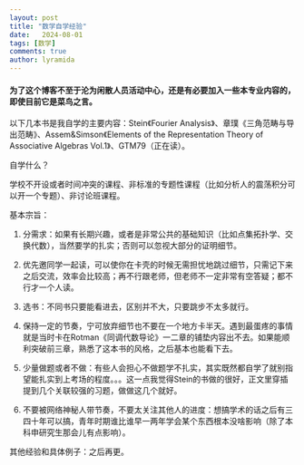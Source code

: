 ```yaml
---
layout: post
title: "数学自学经验"
date:   2024-08-01
tags: [数学]
comments: true
author: lyramida
---
```

#### 为了这个博客不至于沦为闲散人员活动中心，还是有必要加入一些本专业内容的，即使目前它是菜鸟之言。

以下几本书是我自学的主要内容：Stein《Fourier Analysis》、章璞《三角范畴与导出范畴》、Assem&Simson《Elements of the Representation Theory of Associative Algebras Vol.1》、GTM79（正在读）。

自学什么？

学校不开设或者时间冲突的课程、非标准的专题性课程（比如分析人的震荡积分可以开一个专题）、非讨论班课程。

基本宗旨：

1.  分需求：如果有长期兴趣，或者是非常公共的基础知识（比如点集拓扑学、交换代数），当然要学的扎实；否则可以忽视大部分的证明细节。

2.	优先邀同学一起读，可以使你在卡壳的时候无需担忧地跳过细节，只需记下来之后交流，效率会比较高；再不行跟老师，但老师不一定非常有空答疑；都不行才一个人读。
	
3.  选书：不同书只要能看进去，区别并不大，只要跳步不太多就行。
   
4.	保持一定的节奏，宁可放弃细节也不要在一个地方卡半天。遇到最蛋疼的事情就是当时卡在Rotman《同调代数导论》一二章的铺垫内容出不去。如果能顺利突破前三章，熟悉了这本书的风格，之后基本也能看下去。

5.	少量做题或者不做：有些人会担心不做题学不扎实，其实既然都自学了就别指望能扎实到上考场的程度。。。这一点我觉得Stein的书做的很好，正文里穿插提到几个关联较强的习题，做做这几个就好。

6.	不要被网络神秘人带节奏，不要太关注其他人的进度：想搞学术的话之后有三四十年可以搞，青年时期谁比谁早一两年学会某个东西根本没啥影响（除了本科申研究生那会儿有点影响）。

其他经验和具体例子：之后再更。
